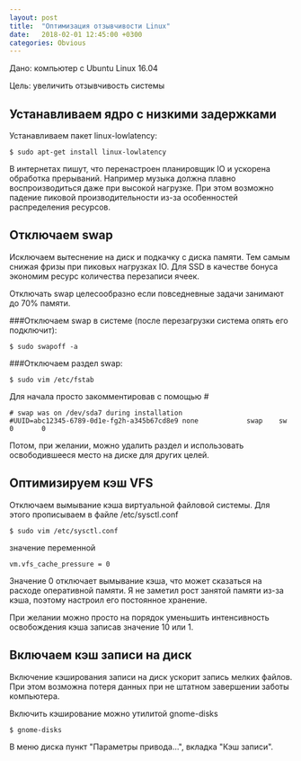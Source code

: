 ```yaml
---
layout: post
title:  "Оптимизация отзывчивости Linux"
date:   2018-02-01 12:45:00 +0300
categories: Obvious
---
```


Дано: компьютер с Ubuntu Linux 16.04

Цель: увеличить отзывчивость системы


## Устанавливаем ядро с низкими задержками

Устанавливаем пакет linux-lowlatency:

```
$ sudo apt-get install linux-lowlatency
```

В интернетах пишут, что перенастроен планировщик IO и ускорена обработка прерываний. 
Например музыка должна плавно воспроизводиться даже при высокой нагрузке. При 
этом возможно падение пиковой производительности из-за особенностей распределения
ресурсов.

## Отключаем swap

Исключаем вытеснение на диск и подкачку с диска памяти. Тем самым снижая
фризы при пиковых нагрузках IO. Для SSD в качестве бонуса экономим ресурс
количества перезаписи ячеек.

Отключать swap целесообразно если повседневные задачи занимают до 70% памяти.

###Отключаем swap в системе (после перезагрузки система опять его подключит):

```
$ sudo swapoff -a
```

###Отключаем раздел swap:

```
$ sudo vim /etc/fstab
```

Для начала просто закомментировав с помощью *#*

```
# swap was on /dev/sda7 during installation
#UUID=abc12345-6789-0d1e-fg2h-a345b67cd8e9 none            swap    sw              0       0
```

Потом, при желании, можно удалить раздел и использовать освободившееся место
на диске для других целей.

## Оптимизируем кэш VFS

Отключаем вымывание кэша виртуальной файловой системы. Для этого прописываем в
файле /etc/sysctl.conf

```
$ sudo vim /etc/sysctl.conf
```
значение переменной

```
vm.vfs_cache_pressure = 0
```
Значение 0 отключает вымывание кэша, что может сказаться на расходе оперативной
памяти. Я не заметил рост занятой памяти из-за кэша, поэтому 
настроил его постоянное хранение. 

При желании можно просто на порядок уменьшить интенсивность 
освобождения кэша записав значение 10 или 1.

## Включаем кэш записи на диск

Включение кэширования записи на диск ускорит запись мелких файлов.
При этом возможна потеря данных при не штатном завершении заботы компьютера.

Включить кэширование можно утилитой gnome-disks

```
$ gnome-disks
```

В меню диска пункт "Параметры привода...", вкладка "Кэш записи".